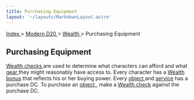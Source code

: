 ```yaml
---
title: Purchasing Equipment
layout: '~/layouts/MarkdownLayout.astro'
---
```


[ Index ](/) > [ Modern D20 ](/modern.d20.srd) > [ Wealth ](/modern.d20.srd/wealth) > Purchasing Equipment

##  Purchasing Equipment

[ Wealth checks ](/modern.d20.srd/wealth/wealth.check) are used to determine
what characters can afford and what [ gear ](/modern.d20.srd/equipment/index)
they might reasonably have access to. Every character has a [ Wealth bonus](/modern.d20.srd/wealth/wealth.bonus) that reflects his or her buying power.
Every [ object ](/modern.d20.srd/equipment/equipment.general) and [ service](/modern.d20.srd/equipment/services) has a purchase DC. To purchase an [object ](/modern.d20.srd/equipment/equipment.general) , make a [ Wealth check](/modern.d20.srd/wealth/wealth.check) against the purchase DC.

